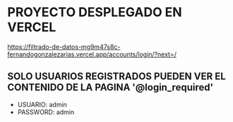 # PROYECTO DESPLEGADO EN VERCEL 

https://filtrado-de-datos-mg9m47s8c-fernandogonzalezarias.vercel.app/accounts/login/?next=/

## SOLO USUARIOS REGISTRADOS PUEDEN VER EL CONTENIDO DE LA PAGINA  '@login_required'

- USUARIO: admin
- PASSWORD: admin

